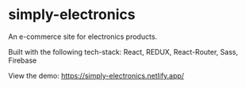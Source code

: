 # simply-electronics
An e-commerce site for electronics products.

Built with the following tech-stack: React, REDUX, React-Router, Sass, Firebase

View the demo:
https://simply-electronics.netlify.app/

